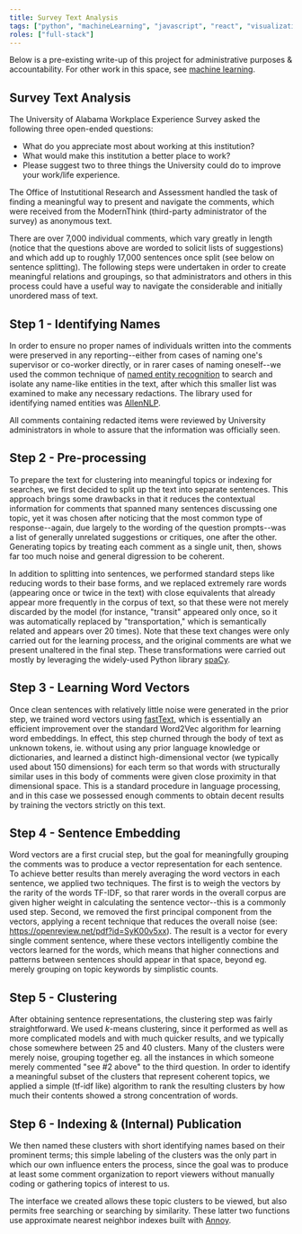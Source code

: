 ```yaml
---
title: Survey Text Analysis 
tags: ["python", "machineLearning", "javascript", "react", "visualization"]
roles: ["full-stack"]
---
```


Below is a pre-existing write-up of this project for administrative purposes & accountability. For other work in this space, see [machine learning](/technologies/machineLearning).

## Survey Text Analysis

The University of Alabama Workplace Experience Survey asked the following three open-ended questions:

  - What do you appreciate most about working at this institution?
  - What would make this institution a better place to work?
  - Please suggest two to three things the University could do to improve your work/life experience.

The Office of Instutitional Research and Assessment handled the task of finding a meaningful way to present and navigate the comments, which were received from the ModernThink (third-party administrator of the survey) as anonymous text.

There are over 7,000 individual comments, which vary greatly in length (notice that the questions above are worded to solicit lists of suggestions) and which add up to roughly 17,000 sentences once split (see below on sentence splitting). The following steps were undertaken in order to create meaningful relations and groupings, so that administrators and others in this process could have a useful way to navigate the considerable and initially unordered mass of text. 

## Step 1 - Identifying Names

In order to ensure no proper names of individuals written into the comments were preserved in any reporting--either from cases of naming one's supervisor or co-worker directly, or in rarer cases of naming oneself--we used the common technique of [named entity recognition](https://en.wikipedia.org/wiki/Named-entity_recognition#www) to search and isolate any name-like entities in the text, after which this smaller list was examined to make any necessary redactions. The library used for identifying named entities was [AllenNLP](https://allennlp.org/#www).

All comments containing redacted items were reviewed by University administrators in whole to assure that the information was officially seen.

## Step 2 - Pre-processing

To prepare the text for clustering into meaningful topics or indexing for searches, we first decided to split up the text into separate sentences. This approach brings some drawbacks in that it reduces the contextual information for comments that spanned many sentences discussing one topic, yet it was chosen after noticing that the most common type of response--again, due largely to the wording of the question prompts--was a list of generally unrelated suggestions or critiques, one after the other. Generating topics by treating each comment as a single unit, then, shows far too much noise and general digression to be coherent. 

In addition to splitting into sentences, we performed standard steps like reducing words to their base forms, and we replaced extremely rare words (appearing once or twice in the text) with close equivalents that already appear more frequently in the corpus of text, so that these were not merely discarded by the model (for instance, "transit" appeared only once, so it was automatically replaced by "transportation," which is semantically related and appears over 20 times). Note that these text changes were only carried out for the learning process, and the original comments are what we present unaltered in the final step. These transformations were carried out mostly by leveraging the widely-used Python library [spaCy](https://www.spacy.io/). 

## Step 3 - Learning Word Vectors

Once clean sentences with relatively little noise were generated in the prior step, we trained word vectors using [fastText](https://www.fasttext.cc/), which is essentially an efficient improvement over the standard Word2Vec algorithm for learning word embeddings. In effect, this step churned through the body of text as unknown tokens, ie. without using any prior language knowledge or dictionaries, and learned a distinct high-dimensional vector (we typically used about 150 dimensions) for each term so that words with structurally similar uses in this body of comments were given close proximity in that dimensional space. This is a standard procedure in language processing, and in this case we possessed enough comments to obtain decent results by training the vectors strictly on this text. 

## Step 4 - Sentence Embedding

Word vectors are a first crucial step, but the goal for meaningfully grouping the comments was to produce a vector representation for each sentence. To achieve better results than merely averaging the word vectors in each sentence, we applied two techniques. The first is to weigh the vectors by the rarity of the words TF-IDF, so that rarer words in the overall corpus are given higher weight in calculating the sentence vector--this is a commonly used step. Second, we removed the first principal component from the vectors, applying a recent technique that reduces the overall noise (see: https://openreview.net/pdf?id=SyK00v5xx). The result is a vector for every single comment sentence, where these vectors intelligently combine the vectors learned for the words, which means that higher connections and patterns between sentences should appear in that space, beyond eg. merely grouping on topic keywords by simplistic counts.

## Step 5 - Clustering

After obtaining sentence representations, the clustering step was fairly straightforward. We used _k_-means clustering, since it performed as well as more complicated models and with much quicker results, and we typically chose somewhere between 25 and 40 clusters. Many of the clusters were merely noise, grouping together eg. all the instances in which someone merely commented "see #2 above" to the third question. In order to identify a meaningful subset of the clusters that represent coherent topics, we applied a simple (tf-idf like) algorithm to rank the resulting clusters by how much their contents showed a strong concentration of words. 

## Step 6 - Indexing & (Internal) Publication 

We then named these clusters with short identifying names based on their prominent terms; this simple labeling of the clusters was the only part in which our own influence enters the process, since the goal was to produce at least some comment organization to report viewers without manually coding or gathering topics of interest to us.

The interface we created allows these topic clusters to be viewed, but also permits free searching or searching by similarity. These latter two functions use approximate nearest neighbor indexes built with [Annoy](https://github.com/spotify/annoy).

